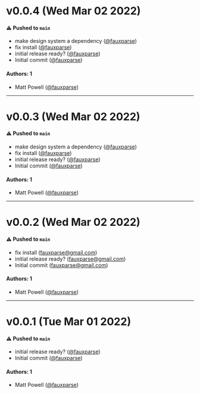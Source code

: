 # v0.0.4 (Wed Mar 02 2022)

#### ⚠️ Pushed to `main`

- make design system a dependency ([@fauxparse](https://github.com/fauxparse))
- fix install ([@fauxparse](https://github.com/fauxparse))
- initial release ready? ([@fauxparse](https://github.com/fauxparse))
- Initial commit ([@fauxparse](https://github.com/fauxparse))

#### Authors: 1

- Matt Powell ([@fauxparse](https://github.com/fauxparse))

---

# v0.0.3 (Wed Mar 02 2022)

#### ⚠️ Pushed to `main`

- make design system a dependency ([@fauxparse](https://github.com/fauxparse))
- fix install ([@fauxparse](https://github.com/fauxparse))
- initial release ready? ([@fauxparse](https://github.com/fauxparse))
- Initial commit ([@fauxparse](https://github.com/fauxparse))

#### Authors: 1

- Matt Powell ([@fauxparse](https://github.com/fauxparse))

---

# v0.0.2 (Wed Mar 02 2022)

#### ⚠️ Pushed to `main`

- fix install (fauxparse@gmail.com)
- initial release ready? (fauxparse@gmail.com)
- Initial commit (fauxparse@gmail.com)

#### Authors: 1

- Matt Powell ([@fauxparse](https://github.com/fauxparse))

---

# v0.0.1 (Tue Mar 01 2022)

#### ⚠️ Pushed to `main`

- initial release ready? ([@fauxparse](https://github.com/fauxparse))
- Initial commit ([@fauxparse](https://github.com/fauxparse))

#### Authors: 1

- Matt Powell ([@fauxparse](https://github.com/fauxparse))
